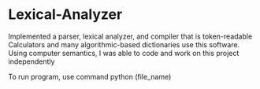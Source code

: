 # Lexical-Analyzer

Implemented a parser, lexical analyzer, and compiler that is token-readable
Calculators and many algorithmic-based dictionaries use this software.
Using computer semantics, I was able to code and work on this project independently

To run program, use command python (file_name)
